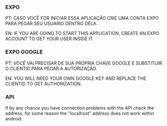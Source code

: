 ### EXPO
PT: CASO VOCÊ FOR INICIAR ESSA APLICAÇÃO CRIE UMA CONTA EXPO PARA PEGAR SEU USUARIO DENTRO DELA.

EN: IF YOU ARE GOING TO START THIS APPLICATION, CREATE AN EXPO ACCOUNT TO GET YOUR USER INSIDE IT.

### EXPO GOOGLE
PT: VOCÊ VAI PRECISAR DE SUA PROPRIA CHAVE GOOGLE E SUBSTITUIR O CLIENTID PARA PEGAR A AUTORIZAÇÃO.

EN: YOU WILL NEED YOUR OWN GOOGLE KEY AND REPLACE THE CLIENTID TO GET AUTHORIZATION.

### API
If by any chance you have connection problems with the API check the address, for some reason the "localhost" address does not work within android.

